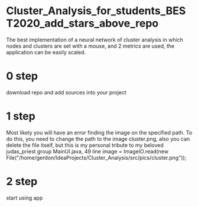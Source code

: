 # Cluster_Analysis_for_students_BEST2020_add_stars_above_repo
The best implementation of a neural network of cluster analysis in which nodes and clusters are set with a mouse, and 2 metrics are used, the application can be easily scaled.

# 0 step
download repo and add sources into your project

# 1 step
Мost likely you will have an error finding the image on the specified path. To do this, you need to change the path to the image cluster.png, also you can delete the file itself, but this is my personal tribute to my beloved judas_priest group
MainUI.java, 49 line  image = ImageIO.read(new File("/home/gerdon/IdeaProjects/Cluster_Analysis/src/pics/cluster.png")); 

# 2 step
start using app
